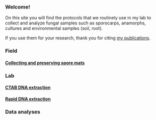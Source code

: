 ### Welcome!

On this site you will find the protocols that we routinely use in my lab to collect and analyze fungal samples such as sporocarps, anamorphs, cultures and environmental samples (soil, root).

If you use them for your research, thank you for citing [my publications](https://www.researchgate.net/profile/Camille-Truong/publications).


### Field

#### [Collecting and preserving spore mats](sporemat.md)

### Lab

#### [CTAB DNA extraction](CTAB.md)
#### [Rapid DNA extraction](rapidDNA.md)

### Data analyses
